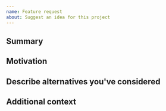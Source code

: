 ```yaml
---
name: Feature request
about: Suggest an idea for this project
---
```


<!--

Have you read our Code of Conduct? By filing an Issue, you are expected to comply with it, including treating everyone with respect: https://github.com/digicatapult/sqnc-node/.github/blob/main/CODE_OF_CONDUCT.md

---
Also note that the Digital Catapult team has finite resources so it's unlikely that we'll work on feature requests. If we're interested in a particular feature however, we'll follow up and ask you to submit an RFC to talk about it in more detail.

-->

## Summary

<!-- One paragraph explanation of the feature. -->

## Motivation

<!-- Why are we doing this? What use cases does it support? What is the expected outcome? -->

## Describe alternatives you've considered

<!-- A clear and concise description of the alternative solutions you've considered. Be sure to explain why the existing customisability isn't suitable for this feature. -->

## Additional context

<!-- Add any other context or screenshots about the feature request here. -->
